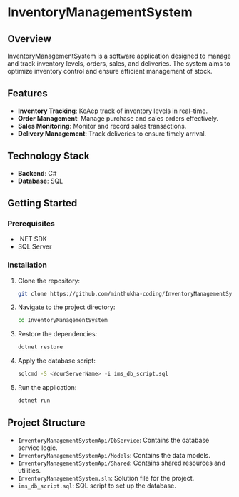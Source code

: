 
# InventoryManagementSystem

## Overview
InventoryManagementSystem is a software application designed to manage and track inventory levels, orders, sales, and deliveries. The system aims to optimize inventory control and ensure efficient management of stock.

## Features
- **Inventory Tracking**: KeAep track of inventory levels in real-time.
- **Order Management**: Manage purchase and sales orders effectively.
- **Sales Monitoring**: Monitor and record sales transactions.
- **Delivery Management**: Track deliveries to ensure timely arrival.

## Technology Stack
- **Backend**: C#
- **Database**: SQL

## Getting Started

### Prerequisites
- .NET SDK
- SQL Server

### Installation

1. Clone the repository:
    ```bash
    git clone https://github.com/minthukha-coding/InventoryManagementSystem.git
    ```
2. Navigate to the project directory:
    ```bash
    cd InventoryManagementSystem
    ```
3. Restore the dependencies:
    ```bash
    dotnet restore
    ```
4. Apply the database script:
    ```bash
    sqlcmd -S <YourServerName> -i ims_db_script.sql
    ```
5. Run the application:
    ```bash
    dotnet run
    ```

## Project Structure
- `InventoryManagementSystemApi/DbService`: Contains the database service logic.
- `InventoryManagementSystemApi/Models`: Contains the data models.
- `InventoryManagementSystemApi/Shared`: Contains shared resources and utilities.
- `InventoryManagementSystem.sln`: Solution file for the project.
- `ims_db_script.sql`: SQL script to set up the database.
